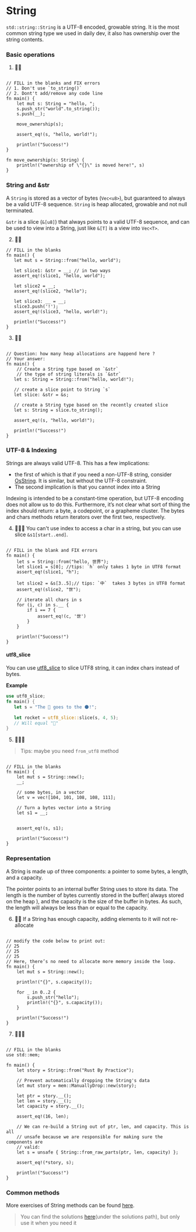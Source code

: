 # String
`std::string::String` is a UTF-8 encoded, growable string. It is the most common string type we used in daily dev, it also has ownership over the string contents.

### Basic operations
1. 🌟🌟
```rust,editable

// FILL in the blanks and FIX errors
// 1. Don't use `to_string()`
// 2. Dont't add/remove any code line
fn main() {
    let mut s: String = "hello, ";
    s.push_str("world".to_string());
    s.push(__);

    move_ownership(s);

    assert_eq!(s, "hello, world!");

    println!("Success!")
}

fn move_ownership(s: String) {
    println!("ownership of \"{}\" is moved here!", s)
}
```

### String and &str
A `String` is stored as a vector of bytes (`Vec<u8>`), but guaranteed to always be a valid UTF-8 sequence. `String` is heap allocated, growable and not null terminated.

`&str` is a slice (`&[u8]`) that always points to a valid UTF-8 sequence, and can be used to view into a String, just like `&[T]` is a view into `Vec<T>`.

2. 🌟🌟
```rust,editable
// FILL in the blanks
fn main() {  
   let mut s = String::from("hello, world");

   let slice1: &str = __; // in two ways
   assert_eq!(slice1, "hello, world");

   let slice2 = __;
   assert_eq!(slice2, "hello");

   let slice3: __ = __; 
   slice3.push('!');
   assert_eq!(slice3, "hello, world!");

   println!("Success!")
}
```

3. 🌟🌟
```rust,editable

// Question: how many heap allocations are happend here ?
// Your answer: 
fn main() {  
    // Create a String type based on `&str`
    // the type of string literals is `&str`
   let s: String = String::from("hello, world!");

   // create a slice point to String `s`
   let slice: &str = &s;

   // create a String type based on the recently created slice
   let s: String = slice.to_string();

   assert_eq!(s, "hello, world!");

   println!("Success!")
}
```

### UTF-8 & Indexing
Strings are always valid UTF-8. This has a few implications:

- the first of which is that if you need a non-UTF-8 string, consider [OsString](https://doc.rust-lang.org/stable/std/ffi/struct.OsString.html). It is similar, but without the UTF-8 constraint. 
- The second implication is that you cannot index into a String

Indexing is intended to be a constant-time operation, but UTF-8 encoding does not allow us to do this. Furthermore, it’s not clear what sort of thing the index should return: a byte, a codepoint, or a grapheme cluster. The bytes and chars methods return iterators over the first two, respectively.

4. 🌟🌟🌟 You can't use index to access a char in a string, but you can use slice `&s1[start..end]`.

```rust,editable

// FILL in the blank and FIX errors
fn main() {
    let s = String::from("hello, 世界");
    let slice1 = s[0]; //tips: `h` only takes 1 byte in UTF8 format
    assert_eq!(slice1, "h");

    let slice2 = &s[3..5];// tips: `中`  takes 3 bytes in UTF8 format
    assert_eq!(slice2, "世");
    
    // iterate all chars in s
    for (i, c) in s.__ {
        if i == 7 {
            assert_eq!(c, '世')
        }
    }

    println!("Success!")
}
```


#### utf8_slice
You can use [utf8_slice](https://docs.rs/utf8_slice/1.0.0/utf8_slice/fn.slice.html) to slice UTF8 string, it can index chars instead of bytes.

**Example**
```rust
use utf8_slice;
fn main() {
   let s = "The 🚀 goes to the 🌑!";

   let rocket = utf8_slice::slice(s, 4, 5);
   // Will equal "🚀"
}
```


5. 🌟🌟🌟
> Tips: maybe you need `from_utf8` method

```rust,editable

// FILL in the blanks
fn main() {
    let mut s = String::new();
    __;

    // some bytes, in a vector
    let v = vec![104, 101, 108, 108, 111];

    // Turn a bytes vector into a String
    let s1 = __;
    
    
    assert_eq!(s, s1);

    println!("Success!")
}
```

### Representation
A String is made up of three components: a pointer to some bytes, a length, and a capacity. 

The pointer points to an internal buffer String uses to store its data. The length is the number of bytes currently stored in the buffer( always stored on the heap ), and the capacity is the size of the buffer in bytes. As such, the length will always be less than or equal to the capacity.

6. 🌟🌟 If a String has enough capacity, adding elements to it will not re-allocate
```rust,editable

// modify the code below to print out: 
// 25
// 25
// 25
// Here, there’s no need to allocate more memory inside the loop.
fn main() {
    let mut s = String::new();

    println!("{}", s.capacity());

    for _ in 0..2 {
        s.push_str("hello");
        println!("{}", s.capacity());
    }

    println!("Success!")
}
```

7. 🌟🌟🌟
```rust,editable

// FILL in the blanks
use std::mem;

fn main() {
    let story = String::from("Rust By Practice");

    // Prevent automatically dropping the String's data
    let mut story = mem::ManuallyDrop::new(story);

    let ptr = story.__();
    let len = story.__();
    let capacity = story.__();

    assert_eq!(16, len);

    // We can re-build a String out of ptr, len, and capacity. This is all
    // unsafe because we are responsible for making sure the components are
    // valid:
    let s = unsafe { String::from_raw_parts(ptr, len, capacity) };

    assert_eq!(*story, s);

    println!("Success!")
}
```


### Common methods
More exercises of String methods can be found [here](../std/String.md).

> You can find the solutions [here](https://github.com/sunface/rust-by-practice)(under the solutions path), but only use it when you need it